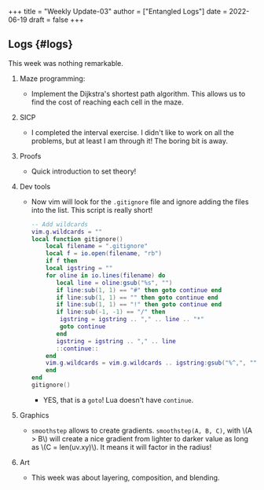 +++
title = "Weekly Update-03"
author = ["Entangled Logs"]
date = 2022-06-19
draft = false
+++

## Logs {#logs}

This week was nothing remarkable.

1.  Maze programming:
    -   Implement the Dijkstra's shortest path algorithm. This allows us to find the cost of reaching each cell in the maze.

2.  SICP
    -   I completed the interval exercise. I didn't like to work on all the problems, but at least I am through it! The boring bit is away.

3.  Proofs
    -   Quick introduction to set theory!

4.  Dev tools
    -   Now vim will look for the `.gitignore` file and ignore adding the files into the list. This script is really short!

        ```lua
        -- Add wildcards
        vim.g.wildcards = ""
        local function gitignore()
            local filename = ".gitignore"
            local f = io.open(filename, "rb")
            if f then
        	local igstring = ""
        	for oline in io.lines(filename) do
        	   local line = oline:gsub("%s", "")
        	   if line:sub(1, 1) == "#" then goto continue end
        	   if line:sub(1, 1) == "" then goto continue end
        	   if line:sub(1, 1) == "!" then goto continue end
        	   if line:sub(-1, -1) == "/" then
        		igstring = igstring .. "," .. line .. "*"
        		goto continue
        	   end
        	   igstring = igstring .. "," .. line
        	   ::continue::
        	end
        	vim.g.wildcards = vim.g.wildcards .. igstring:gsub("%^,", "")
            end
        end
        gitignore()
        ```

        -   YES, that is a `goto`! Lua doesn't have `continue`.

5.  Graphics
    -   `smoothstep` allows to create gradients. `smoothstep(A, B, C)`, with \\(A > B\\) will create a nice gradient from lighter to darker value as long as \\(C = len(uv.xy)\\). It means it will factor in the radius!

6.  Art
    -   This week was about layering, composition, and blending.
